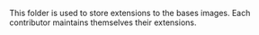 This folder is used to store extensions to the bases images. 
Each contributor maintains themselves their extensions. 